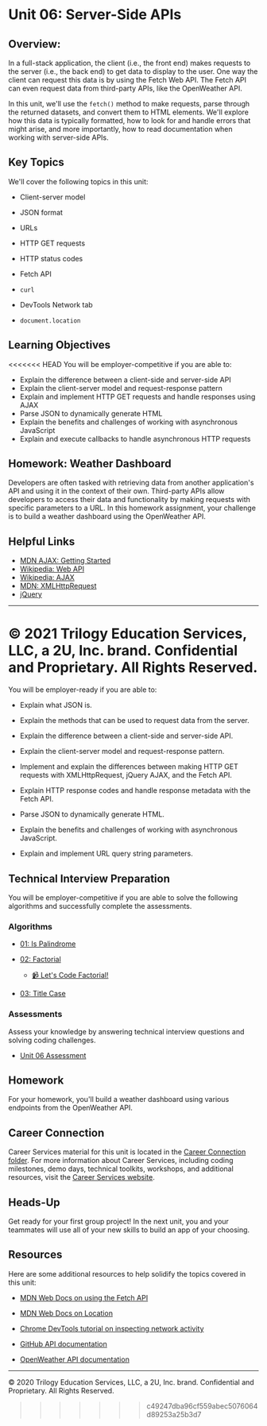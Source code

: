 # Unit 06: Server-Side APIs

## Overview:

In a full-stack application, the client (i.e., the front end) makes requests to the server (i.e., the back end) to get data to display to the user. One way the client can request this data is by using the Fetch Web API. The Fetch API can even request data from third-party APIs, like the OpenWeather API.

In this unit, we'll use the `fetch()` method to make requests, parse through the returned datasets, and convert them to HTML elements. We'll explore how this data is typically formatted, how to look for and handle errors that might arise, and more importantly, how to read documentation when working with server-side APIs.

## Key Topics

We'll cover the following topics in this unit:

* Client-server model

* JSON format

* URLs

* HTTP GET requests

* HTTP status codes

* Fetch API

* `curl`

* DevTools Network tab

* `document.location`

## Learning Objectives
<<<<<<< HEAD
You will be employer-competitive if you are able to:
* Explain the difference between a client-side and server-side API
* Explain the client-server model and request-response pattern
* Explain and implement HTTP GET requests and handle responses using AJAX
* Parse JSON to dynamically generate HTML
* Explain the benefits and challenges of working with asynchronous JavaScript
* Explain and execute callbacks to handle asynchronous HTTP requests

## Homework: Weather Dashboard
Developers are often tasked with retrieving data from another application's API and using it in the context of their own. Third-party APIs allow developers to access their data and functionality by making requests with specific parameters to a URL. In this homework assignment, your challenge is to build a weather dashboard using the OpenWeather API.

## Helpful Links
* [MDN AJAX: Getting Started](https://developer.mozilla.org/en-US/docs/AJAX/Getting_Started)
* [Wikipedia: Web API](https://en.wikipedia.org/wiki/Web_API)
* [Wikipedia: AJAX](https://en.wikipedia.org/wiki/Ajax_(programming))
* [MDN: XMLHttpRequest](https://developer.mozilla.org/en-US/docs/Web/API/XMLHttpRequest)
* [jQuery](https://api.jquery.com/)

- - -
© 2021 Trilogy Education Services, LLC, a 2U, Inc. brand. Confidential and Proprietary. All Rights Reserved.
=======

You will be employer-ready if you are able to:

* Explain what JSON is.

* Explain the methods that can be used to request data from the server.

* Explain the difference between a client-side and server-side API.

* Explain the client-server model and request-response pattern.

* Implement and explain the differences between making HTTP GET requests with XMLHttpRequest, jQuery AJAX, and the Fetch API.

* Explain HTTP response codes and handle response metadata with the Fetch API.

* Parse JSON to dynamically generate HTML.

* Explain the benefits and challenges of working with asynchronous JavaScript.

* Explain and implement URL query string parameters.

## Technical Interview Preparation

You will be employer-competitive if you are able to solve the following algorithms and successfully complete the assessments.

### Algorithms

* [01: Is Palindrome](./03-Algorithms/01-is-palindrome)

* [02: Factorial](./03-Algorithms/02-factorial)

  * [📹 Let's Code Factorial!](https://2u-20.wistia.com/medias/gnyfobes5c)

* [03: Title Case](./03-Algorithms/03-title-case)

### Assessments

Assess your knowledge by answering technical interview questions and solving coding challenges.

* [Unit 06 Assessment](https://forms.gle/xcqMRiysBemJpvz78)

## Homework

For your homework, you'll build a weather dashboard using various endpoints from the OpenWeather API.

## Career Connection

Career Services material for this unit is located in the [Career Connection folder](../../../01-Class-Content/{06-Server-Side-APIs}/04-Career-Connection/README.md). For more information about Career Services, including coding milestones, demo days, technical toolkits, workshops, and additional resources, visit the [Career Services website](http://bit.ly/CodingCS).

## Heads-Up

Get ready for your first group project! In the next unit, you and your teammates will use all of your new skills to build an app of your choosing.

## Resources

Here are some additional resources to help solidify the topics covered in this unit:

* [MDN Web Docs on using the Fetch API](https://developer.mozilla.org/en-US/docs/Web/API/Fetch_API/Using_Fetch)

* [MDN Web Docs on Location](https://developer.mozilla.org/en-US/docs/Web/API/Location)

* [Chrome DevTools tutorial on inspecting network activity](https://developers.google.com/web/tools/chrome-devtools/network)

* [GitHub API documentation](https://docs.github.com/en/rest/reference)

* [OpenWeather API documentation](https://openweathermap.org/api)

---
© 2020 Trilogy Education Services, LLC, a 2U, Inc. brand. Confidential and Proprietary. All Rights Reserved.
>>>>>>> c49247dba96cf559abec5076064d89253a25b3d7
